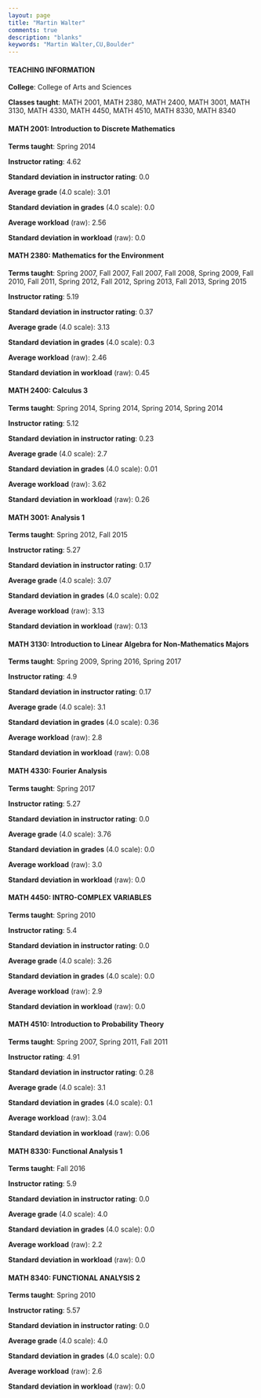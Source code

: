 ```yaml
---
layout: page
title: "Martin Walter" 
comments: true
description: "blanks"
keywords: "Martin Walter,CU,Boulder"
---
```

<head>
<script src="https://ajax.googleapis.com/ajax/libs/jquery/2.1.3/jquery.min.js"></script>
<script src="https://dl.dropboxusercontent.com/s/pc42nxpaw1ea4o9/highcharts.js?dl=0"></script>
<!-- <script src="../assets/js/highcharts.js"></script> -->
<style type="text/css">@font-face {
	font-family: "Bebas Neue";
	src: url(https://www.filehosting.org/file/details/544349/BebasNeue Regular.otf) format("opentype");
	}
	h1.Bebas { 
		font-family: "Bebas Neue", Verdana, Tahoma;
	}
</style>
</head>
	   
#### TEACHING INFORMATION

**College**: College of Arts and Sciences

**Classes taught**: MATH 2001, MATH 2380, MATH 2400, MATH 3001, MATH 3130, MATH 4330, MATH 4450, MATH 4510, MATH 8330, MATH 8340

#### MATH 2001: Introduction to Discrete Mathematics

**Terms taught**: Spring 2014

**Instructor rating**: 4.62

**Standard deviation in instructor rating**: 0.0

**Average grade** (4.0 scale): 3.01

**Standard deviation in grades** (4.0 scale): 0.0

**Average workload** (raw): 2.56

**Standard deviation in workload** (raw): 0.0

#### MATH 2380: Mathematics for the Environment

**Terms taught**: Spring 2007, Fall 2007, Fall 2007, Fall 2008, Spring 2009, Fall 2010, Fall 2011, Spring 2012, Fall 2012, Spring 2013, Fall 2013, Spring 2015

**Instructor rating**: 5.19

**Standard deviation in instructor rating**: 0.37

**Average grade** (4.0 scale): 3.13

**Standard deviation in grades** (4.0 scale): 0.3

**Average workload** (raw): 2.46

**Standard deviation in workload** (raw): 0.45

#### MATH 2400: Calculus 3

**Terms taught**: Spring 2014, Spring 2014, Spring 2014, Spring 2014

**Instructor rating**: 5.12

**Standard deviation in instructor rating**: 0.23

**Average grade** (4.0 scale): 2.7

**Standard deviation in grades** (4.0 scale): 0.01

**Average workload** (raw): 3.62

**Standard deviation in workload** (raw): 0.26

#### MATH 3001: Analysis 1

**Terms taught**: Spring 2012, Fall 2015

**Instructor rating**: 5.27

**Standard deviation in instructor rating**: 0.17

**Average grade** (4.0 scale): 3.07

**Standard deviation in grades** (4.0 scale): 0.02

**Average workload** (raw): 3.13

**Standard deviation in workload** (raw): 0.13

#### MATH 3130: Introduction to Linear Algebra for Non-Mathematics Majors

**Terms taught**: Spring 2009, Spring 2016, Spring 2017

**Instructor rating**: 4.9

**Standard deviation in instructor rating**: 0.17

**Average grade** (4.0 scale): 3.1

**Standard deviation in grades** (4.0 scale): 0.36

**Average workload** (raw): 2.8

**Standard deviation in workload** (raw): 0.08

#### MATH 4330: Fourier Analysis

**Terms taught**: Spring 2017

**Instructor rating**: 5.27

**Standard deviation in instructor rating**: 0.0

**Average grade** (4.0 scale): 3.76

**Standard deviation in grades** (4.0 scale): 0.0

**Average workload** (raw): 3.0

**Standard deviation in workload** (raw): 0.0

#### MATH 4450: INTRO-COMPLEX VARIABLES

**Terms taught**: Spring 2010

**Instructor rating**: 5.4

**Standard deviation in instructor rating**: 0.0

**Average grade** (4.0 scale): 3.26

**Standard deviation in grades** (4.0 scale): 0.0

**Average workload** (raw): 2.9

**Standard deviation in workload** (raw): 0.0

#### MATH 4510: Introduction to Probability Theory

**Terms taught**: Spring 2007, Spring 2011, Fall 2011

**Instructor rating**: 4.91

**Standard deviation in instructor rating**: 0.28

**Average grade** (4.0 scale): 3.1

**Standard deviation in grades** (4.0 scale): 0.1

**Average workload** (raw): 3.04

**Standard deviation in workload** (raw): 0.06

#### MATH 8330: Functional Analysis 1

**Terms taught**: Fall 2016

**Instructor rating**: 5.9

**Standard deviation in instructor rating**: 0.0

**Average grade** (4.0 scale): 4.0

**Standard deviation in grades** (4.0 scale): 0.0

**Average workload** (raw): 2.2

**Standard deviation in workload** (raw): 0.0

#### MATH 8340: FUNCTIONAL ANALYSIS 2

**Terms taught**: Spring 2010

**Instructor rating**: 5.57

**Standard deviation in instructor rating**: 0.0

**Average grade** (4.0 scale): 4.0

**Standard deviation in grades** (4.0 scale): 0.0

**Average workload** (raw): 2.6

**Standard deviation in workload** (raw): 0.0

